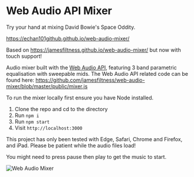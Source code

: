 # Web Audio API Mixer

Try your hand at mixing David Bowie's Space Oddity.

https://echan101github.github.io/web-audio-mixer/

Based on https://jamesfiltness.github.io/web-audio-mixer/ but now with touch support!

Audio mixer built with the [Web Audio API](https://developer.mozilla.org/en-US/docs/Web/API/Web_Audio_API), featuring 3 band parametric equalisation with sweepable mids. The Web Audio API related code can be found here: https://github.com/jamesfiltness/web-audio-mixer/blob/master/public/mixer.js

To run the mixer locally first ensure you have Node installed.

1. Clone the repo and cd to the directory
2. Run `npm i`
3. Run `npm start`
4. Visit `http://localhost:3000`

This project has only been tested with Edge, Safari, Chrome and Firefox, and iPad. Please be patient while the audio files load!

You might need to press pause then play to get the music to start.

![Web Audio Mixer](/screenshot.png)
